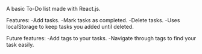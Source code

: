A basic To-Do list made with React.js.

Features:
-Add tasks.
-Mark tasks as completed.
-Delete tasks.
-Uses localStorage to keep tasks you added until deleted.

Future features:
-Add tags to your tasks.
-Navigate through tags to find your task easily.
